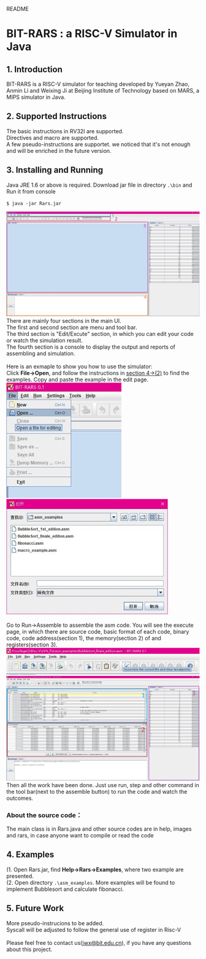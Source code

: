 README

# BIT-RARS : a RISC-V Simulator in Java 


## 1. Introduction
  BIT-RARS is a RISC-V simulator for teaching developed by Yueyan Zhao, Anmin Li and Weixing Ji at Beijing Institute of Technology based on MARS, a MIPS simulator in Java. <br>

## 2. Supported Instructions
  The basic instructions in RV32I are supported.<br>
  Directives and macro are supported.<br>
  A few pseudo-instructions are supportet. we noticed that it's not enough and will be enriched in the future version.<br>

## 3. Installing and Running
   Java JRE 1.6 or above is required. Download jar file in directory `.\bin` and Run it from console<br>
   
    $ java -jar Rars.jar 
   
  ![1](https://github.com/jiweixing/bit-rars/raw/master/screen_shot/3_1.jpg "Main UI")	<br>
  There are mainly four sections in the main UI. <br>
  The first and second section are menu and tool bar. <br>
  The third section is "Edit/Excute" section, in which you can edit your code or watch the simulation result. <br>
  The fourth section is a console to display the output and reports of assembling and simulation.<br>
  <br>
  Here is an exmaple to show you how to use the simulator:<br>
  Click **File→Open**, and follow the instructions in [section 4→(2)]((#examples)) to find the examples. Copy and paste the example in the edit page.<br>
  ![2](https://github.com/jiweixing/bit-rars/raw/master/screen_shot/3_2.jpg "Open file")
  ![3](https://github.com/jiweixing/bit-rars/raw/master/screen_shot/3_3.jpg "Select file")	<br>
  <br>
  Go to Run→Assemble to assemble the asm code. You will see the execute page, in which there are source code, basic format of each code, binary code, code address(section 1), the memory(section 2) of and registers(section 3).<br>
  ![4](https://github.com/jiweixing/bit-rars/raw/master/screen_shot/3_4.jpg "Assemble file")	<br>
  ![5](https://github.com/jiweixing/bit-rars/raw/master/screen_shot/3_5.jpg "Assemble button in tool bar")	<br>
  Then all the work have been done. Just use run, step and other command in the tool bar(next to  the assemble button) to run the code and watch the outcomes.<br>
### About the source code：
  The main class is in Rars.java and other source codes are in help, images and rars, in case anyone want to compile or read the code
## 4. Examples <span id = "examples">
  (1. Open Rars.jar, find **Help→Rars→Examples**, where two example are presented.<br>
  (2. Open directory `.\asm_examples`. More examples will be found to implement Bubblesort and calculate fibonacci.<br>
## 5. Future Work
  More pseudo-instrucions to be added.<br>
  Syscall will be adjusted to follow the general use of register in Risc-V<br>
  <br>
  Please feel free to contact us(jwx@bit.edu.cn), if you have any questions about this project.<br>
